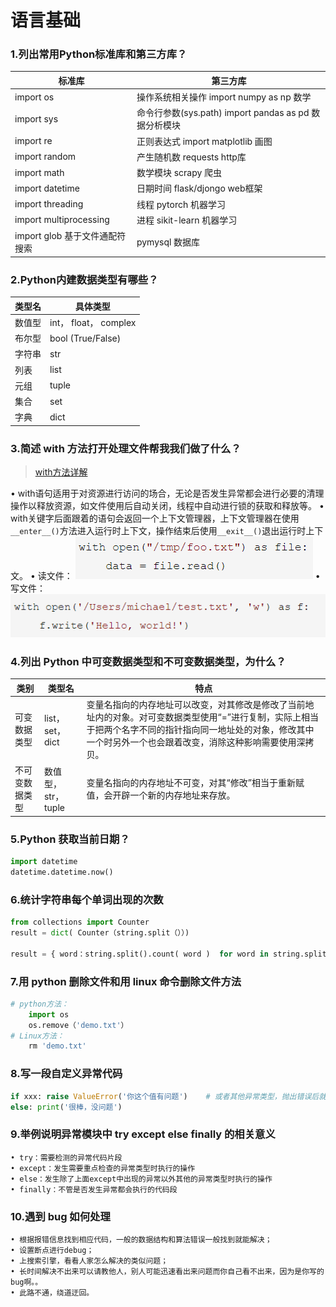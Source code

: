 # 语言基础

### 1.列出常用Python标准库和第三方库？

标准库		 | 第三方库	
------------ | ------------
import os	 | 操作系统相关操作	import numpy as np	数学
import sys	 | 命令行参数(sys.path)	import pandas as pd	数据分析模块
import re	 | 正则表达式	import matplotlib	画图
import random	 | 产生随机数	requests	http库
import math	 | 数学模块	scrapy 	爬虫
import datetime	 | 日期时间	flask/djongo	web框架
import threading	 | 线程	pytorch	机器学习
import multiprocessing	 | 进程	sikit-learn	机器学习
import glob	基于文件通配符搜索	 | pymysql	数据库

### 2.Python内建数据类型有哪些？
类型名		 | 具体类型	
------------ | ------------
数值型	 | int， float， complex
布尔型	 | bool (True/False)
字符串	 | str
列表	 | list
元组	 | tuple
集合	 | set
字典	 | dict

### 3.简述 with 方法打开处理文件帮我我们做了什么？
> [with方法详解](https://www.ibm.com/developerworks/cn/opensource/os-cn-pythonwith/)

• with语句适用于对资源进行访问的场合，无论是否发生异常都会进行必要的清理操作以释放资源，如文件使用后自动关闭，线程中自动进行锁的获取和释放等。
• with关键字后面跟着的语句会返回一个上下文管理器，上下文管理器在使用```__enter__()```方法进入运行时上下文，操作结束后使用```__exit__()```退出运行时上下文。
• 读文件：
![read_file](../images/read_file.png)
• 写文件：
![write_file](../images/write_file.png)


### 4.列出 Python 中可变数据类型和不可变数据类型，为什么？
  类别		 | 类型名		| 特点	
------------ | ------------ | ------------
可变数据类型	 |  list，set， dict	 | 变量名指向的内存地址可以改变，对其修改是修改了当前地址内的对象。对可变数据类型使用“=”进行复制，实际上相当于把两个名字不同的指针指向同一地址处的对象，修改其中一个时另外一个也会跟着改变，消除这种影响需要使用深拷贝。
不可变数据类型 | 	数值型，str，tuple | 	变量名指向的内存地址不可变，对其“修改”相当于重新赋值，会开辟一个新的内存地址来存放。

### 5.Python 获取当前日期？
```python
import datetime
datetime.datetime.now()
```

### 6.统计字符串每个单词出现的次数
```python
from collections import Counter
result = dict( Counter（string.split（））)

result = { word：string.split().count( word )  for word in string.split（）}
```

### 7.用 python 删除文件和用 linux 命令删除文件方法
```python
# python方法：
	import os
	os.remove（'demo.txt'）
# Linux方法：
	rm 'demo.txt'
```
	
### 8.写一段自定义异常代码
```python
if xxx: raise ValueError('你这个值有问题')    # 或者其他异常类型，抛出错误后就不会执行下面的语句了
else: print('很棒，没问题')
```

### 9.举例说明异常模块中 try except else finally 的相关意义
	• try：需要检测的异常代码片段
	• except：发生需要重点检查的异常类型时执行的操作
	• else：发生除了上面except中出现的异常以外其他的异常类型时执行的操作
	• finally：不管是否发生异常都会执行的代码段

### 10.遇到 bug 如何处理
	• 根据报错信息找到相应代码，一般的数据结构和算法错误一般找到就能解决；
	• 设置断点进行debug；
	• 上搜索引擎，看看人家怎么解决的类似问题；
	• 长时间解决不出来可以请教他人，别人可能迅速看出来问题而你自己看不出来，因为是你写的bug啊。。
	• 此路不通，绕道迂回。
